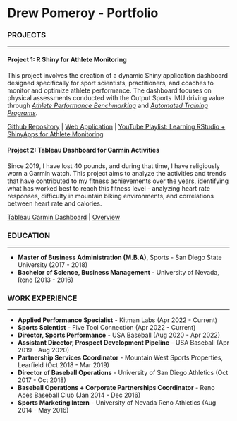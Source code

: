 # Drew Pomeroy - Portfolio

### PROJECTS
---
#### Project 1: R Shiny for Athlete Monitoring
This project involves the creation of a dynamic Shiny application dashboard designed specifically for sport scientists, practitioners, and coaches to monitor and optimize athlete performance. The dashboard focuses on physical assessments conducted with the Output Sports IMU driving value through <ins>*Athlete Performance Benchmarking*</ins> and <ins>*Automated Training Programs*</ins>. 

[Github Repository](https://github.com/dpom93/RShiny_for_athlete_monitoring/tree/main?tab=readme-ov-file) | [Web Application](https://dpomperformance.shinyapps.io/RWalkthrough/) | [YouTube Playlist: Learning RStudio + ShinyApps for Athlete Monitoring](https://www.youtube.com/playlist?list=PLnCoHDFUN2utbjuj24WKOYhclndRsXBmV)

#### Project 2: Tableau Dashboard for Garmin Activities
Since 2019, I have lost 40 pounds, and during that time, I have religiously worn a Garmin watch. This project aims to analyze the activities and trends that have contributed to my fitness achievements over the years, identifying what has worked best to reach this fitness level - analyzing heart rate responses, difficulty in mountain biking environments, and correlations between heart rate and calories.

[Tableau Garmin Dashboard](https://public.tableau.com/app/profile/drew.pomeroy/viz/GarminDashboardProject/Dashboard1) | [Overview](https://github.com/dpom93/garmin_tableau_project)

### EDUCATION
---
- **Master of Business Administration (M.B.A)**, Sports - San Diego State University (2017 - 2018)
- **Bachelor of Science, Business Management** - University of Nevada, Reno (2013 - 2016)

### WORK EXPERIENCE
---
- **Applied Performance Specialist** - Kitman Labs (Apr 2022 - Current)
- **Sports Scientist** - Five Tool Connection (Apr 2022 - Current)
- **Director, Sports Performance** - USA Baseball (Aug 2020 - Apr 2022)
- **Assistant Director, Prospect Development Pipeline** - USA Baseball (Apr 2019 - Aug 2020)
- **Partnership Services Coordinator** - Mountain West Sports Properties, Learfield (Oct 2018 - Mar 2019)
- **Director of Baseball Operations** - University of San Diego Athletics (Oct 2017 - Oct 2018)
- **Baseball Operations + Corporate Partnerships Coordinator** - Reno Aces Baseball Club (Jan 2014 - Dec 2016)
- **Sports Marketing Intern** - University of Nevada Reno Athletics (Aug 2014 - May 2016)
